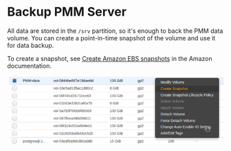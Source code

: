 # Backup PMM Server

All data are stored in the `/srv` partition, so it's enough to back the PMM data volume.
You can create a point-in-time snapshot of the volume and use it for data backup.

To create a snapshot, see [Create Amazon EBS snapshots](https://docs.aws.amazon.com/AWSEC2/latest/UserGuide/ebs-creating-snapshot.html) in the Amazon documentation.

![!image](../../../../images/aws-marketplace.png)